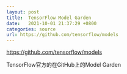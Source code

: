 ```yaml
---
layout: post
title:  TensorFlow Model Garden
date:   2021-10-01 21:37:29 +0800
categories: source
url: https://github.com/tensorflow/models
---
```


https://github.com/tensorflow/models

TensorFlow官方的在GitHub上的Model Garden
